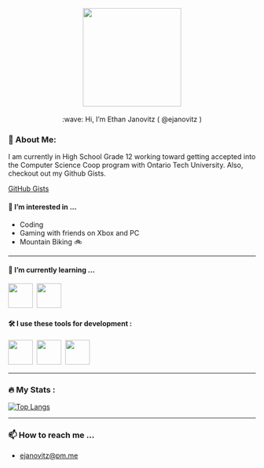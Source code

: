 <div id="header" align="center">
  <img src="https://media3.giphy.com/media/RbDKaczqWovIugyJmW/giphy.gif?cid=ecf05e47c1546n300h9weifn09gbfmid8txd09dukl698y7z&rid=giphy.gif&ct=g" width="200"/><br /><br />
    :wave: Hi, I’m Ethan Janovitz ( @ejanovitz )
</div>

### :bust_in_silhouette: About Me:

I am currently in High School Grade 12 working toward getting accepted into the Computer Science Coop program with Ontario Tech University. Also, checkout out my Github Gists.

<a href="https://gist.github.com/ejanovitz">GitHub Gists</a>
  
#### :eyes: I’m interested in ...

* Coding
* Gaming with friends on Xbox and PC
* Mountain Biking :bike:

---

#### :seedling: I’m currently learning ...</td>
<img src="https://cdn.jsdelivr.net/gh/devicons/devicon/icons/java/java-original-wordmark.svg" width="50" height="50" />&nbsp;
<img src="https://cdn.jsdelivr.net/gh/devicons/devicon/icons/python/python-original-wordmark.svg" width="50" height="50" />&nbsp;

#### :hammer_and_wrench: I use these tools for development :</td>
<img src="https://cdn.jsdelivr.net/gh/devicons/devicon/icons/vscode/vscode-original-wordmark.svg" width="50" height="50"/>&nbsp;
<img src="https://cdn.freebiesupply.com/logos/large/2x/intellij-idea-1-logo-png-transparent.png" width="50" height="50" />&nbsp;
<img src="https://macx.ws/uploads/posts/2017-08/1503175461_pycharm.png" width="50" height="50" />&nbsp;

---

### :fire: My Stats :

[![Top Langs](https://github-readme-stats.vercel.app/api/top-langs/?username=ejanovitz&layout=compact&theme=vision-friendly-dark)](https://github.com/anuraghazra/github-readme-stats)

---

### :mailbox: How to reach me ...
* ejanovitz@pm.me
